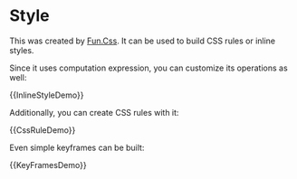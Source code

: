 # Style

This was created by [Fun.Css](https://github.com/slaveOftime/Fun.Css). It can be used to build CSS rules or inline styles.

Since it uses computation expression, you can customize its operations as well:

{{InlineStyleDemo}}

Additionally, you can create CSS rules with it:

{{CssRuleDemo}}

Even simple keyframes can be built:

{{KeyFramesDemo}}